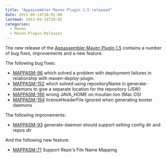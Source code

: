 ```yaml
---
title: "Appassembler Maven Plugin 1.5 released"
date: 2013-09-14T20:02:00
lastmod: 2013-09-14T20:02
categories:
  - Maven
  - Maven-Plugin-Releases
---
```

The new release of the [Appassembler Maven Plugin 1.5](http://mojo.codehaus.org/appassembler/appassembler-maven-plugin/)
contains a number of bug fixes, improvements and a new feature.

<!-- more -->
The following bug fixes:

 * [MAPPASM-96](https://issues.apache.org/jira/browse/MAPPASM-96) which solved a problem with deployment failures 
in relationship with maven-deploy-plugin.
 * [MAPPASM-152](https://issues.apache.org/jira/browse/MAPPASM-152) which solved using repositoryName in generate-daemons to give a separate location 
for the repository (JSW)
 * [MAPPASM-190](https://issues.apache.org/jira/browse/MAPPASM-190) wrong JAVA_HOME on moutian lion (Mac OS)
 * [MAPPASM-194](https://issues.apache.org/jira/browse/MAPPASM-194) licenseHeaderFile ignored when generating booter daemons


The following improvements:

 * [MAPPASM-93](https://issues.apache.org/jira/browse/MAPPASM-93) generate-daemon should support setting config dir and repos dir

And the following new feature:

 * [MAPPASM-71](https://issues.apache.org/jira/browse/MAPPASM-71) Support Repo's File Name Mapping


